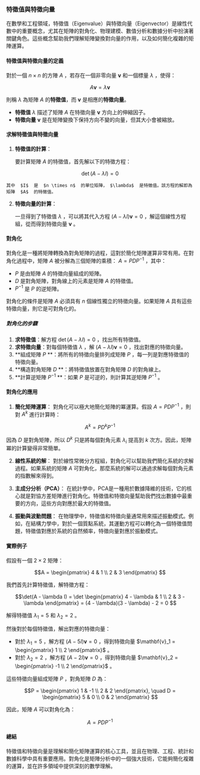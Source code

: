 ### **特徵值與特徵向量**

在數學和工程領域，特徵值（Eigenvalue）與特徵向量（Eigenvector）是線性代數中的重要概念，尤其在矩陣的對角化、物理建模、數值分析和數據分析中扮演著關鍵角色。這些概念幫助我們理解矩陣變換對向量的作用，以及如何簡化複雜的矩陣運算。

#### **特徵值與特徵向量的定義**

對於一個  $n \times n$  的方陣  $A$ ，若存在一個非零向量  $\mathbf{v}$  和一個標量  $\lambda$ ，使得：

```math
A \mathbf{v} = \lambda \mathbf{v}

```
則稱  $\lambda$  為矩陣  $A$  的**特徵值**，而  $\mathbf{v}$  是相應的**特徵向量**。

- **特徵值**  $\lambda$  描述了矩陣  $A$  在特徵向量  $\mathbf{v}$  方向上的伸縮因子。
- **特徵向量**  $\mathbf{v}$  是在矩陣變換下保持方向不變的向量，但其大小會被縮放。

#### **求解特徵值與特徵向量**

1. **特徵值的計算**：

    要計算矩陣  $A$  的特徵值，首先解以下的特徵方程：

```math
    \det(A - \lambda I) = 0

```
    其中  $I$  是  $n \times n$  的單位矩陣， $\lambda$  是特徵值。該方程的解即為矩陣  $A$  的特徵值。

2. **特徵向量的計算**：

    一旦得到了特徵值  $\lambda$ ，可以將其代入方程  $(A - \lambda I) \mathbf{v} = 0$ ，解這個線性方程組，從而得到特徵向量  $\mathbf{v}$ 。

#### **對角化**

對角化是一種將矩陣轉換為對角矩陣的過程，這對於簡化矩陣運算非常有用。在對角化過程中，矩陣  $A$  被分解為三個矩陣的乘積： $A = P D P^{-1}$ ，其中：

-  $P$  是由矩陣  $A$  的特徵向量組成的矩陣。
-  $D$  是對角矩陣，對角線上的元素是矩陣  $A$  的特徵值。
-  $P^{-1}$  是  $P$  的逆矩陣。

對角化的條件是矩陣  $A$  必須具有  $n$  個線性獨立的特徵向量。如果矩陣  $A$  具有這些特徵向量，則它是可對角化的。

##### **對角化的步驟**

1. **求特徵值**：解方程  $\det(A - \lambda I) = 0$ ，找出所有特徵值。
2. **求特徵向量**：對每個特徵值  $\lambda$ ，解  $(A - \lambda I) \mathbf{v} = 0$ ，找出對應的特徵向量。
3. **組成矩陣  $P$ **：將所有的特徵向量排列成矩陣  $P$ ，每一列是對應特徵值的特徵向量。
4. **構造對角矩陣  $D$ **：將特徵值放置在對角矩陣  $D$  的對角線上。
5. **計算逆矩陣  $P^{-1}$ **：如果  $P$  是可逆的，則計算其逆矩陣  $P^{-1}$ 。

#### **對角化的應用**

1. **簡化矩陣運算**：
   對角化可以極大地簡化矩陣的冪運算。假設  $A = P D P^{-1}$ ，則對  $A^k$  進行計算時：

```math
   A^k = P D^k P^{-1}

```
   因為  $D$  是對角矩陣，所以  $D^k$  只是將每個對角元素  $\lambda_i$  提高到  $k$  次方。因此，矩陣冪的計算變得非常簡單。

2. **線性系統的解**：
   對於線性常微分方程組，對角化可以幫助我們簡化系統的求解過程。如果系統的矩陣  $A$  可對角化，那麼系統的解可以通過求解每個對角元素的指數解來得到。

3. **主成分分析（PCA）**：
   在統計學中，PCA是一種用於數據降維的技術，它的核心就是對協方差矩陣進行對角化。特徵值和特徵向量幫助我們找出數據中最重要的方向，這些方向對應於最大的特徵值。

4. **振動與波動問題**：
   在物理學中，特徵值和特徵向量通常用來描述振動模式。例如，在結構力學中，對於一個質點系統，其運動方程可以轉化為一個特徵值問題，特徵值對應於系統的自然頻率，特徵向量對應於振動模式。

#### **實際例子**

假設有一個  $2 \times 2$  矩陣：

```math
A = \begin{pmatrix} 
4 & 1 \\
2 & 3
\end{pmatrix}

```
我們首先計算特徵值，解特徵方程：

```math
\det(A - \lambda I) = \det \begin{pmatrix} 
4 - \lambda & 1 \\
2 & 3 - \lambda
\end{pmatrix} = (4 - \lambda)(3 - \lambda) - 2 = 0

```
解得特徵值  $\lambda_1 = 5$  和  $\lambda_2 = 2$ 。

然後對於每個特徵值，解出對應的特徵向量：
- 對於  $\lambda_1 = 5$ ，解方程  $(A - 5I) \mathbf{v} = 0$ ，得到特徵向量  $\mathbf{v}_1 = \begin{pmatrix} 1 \\ 2 \end{pmatrix}$ 。
- 對於  $\lambda_2 = 2$ ，解方程  $(A - 2I) \mathbf{v} = 0$ ，得到特徵向量  $\mathbf{v}_2 = \begin{pmatrix} -1 \\ 2 \end{pmatrix}$ 。

這些特徵向量組成矩陣  $P$ ，對角矩陣  $D$  為：

```math
P = \begin{pmatrix} 1 & -1 \\ 2 & 2 \end{pmatrix}, \quad D = \begin{pmatrix} 5 & 0 \\ 0 & 2 \end{pmatrix}

```
因此，矩陣  $A$  可以對角化為：

```math
A = P D P^{-1}

```

#### **總結**

特徵值和特徵向量是理解和簡化矩陣運算的核心工具，並且在物理、工程、統計和數據科學中具有重要應用。對角化是矩陣分析中的一個強大技術，它能夠簡化複雜的運算，並在許多領域中提供深刻的數學理解。